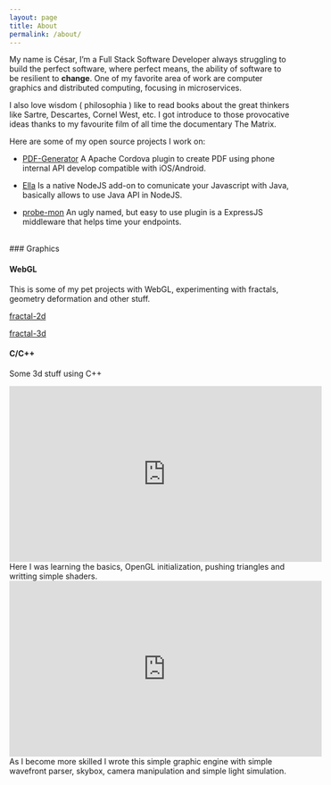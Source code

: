 ```yaml
---
layout: page
title: About
permalink: /about/
---
```



My name is César, I’m a Full Stack Software Developer always struggling to build the perfect software, where perfect means, the ability of software to be resilient to **change**. One of my favorite area of work are computer graphics and distributed computing, focusing in microservices.

I also love wisdom ( philosophia ) like to read books about the great thinkers like Sartre, Descartes, Cornel West, etc. I got introduce to those provocative ideas thanks to my favourite film of all time the documentary The Matrix. 

Here are some of my open source projects I work on:

- [PDF-Generator](https://github.com/cesarvr/pdf-generator)
    A Apache Cordova plugin to create PDF using phone internal API develop compatible with iOS/Android.

- [Ella](https://github.com/cesarvr/Ella)
    Is a native NodeJS add-on to comunicate your Javascript with Java, basically allows to use Java API in NodeJS.

- [probe-mon](https://www.npmjs.com/package/probe-mon)
    An ugly named, but easy to use plugin is a ExpressJS middleware that helps time your endpoints.

<br>
### Graphics 

#### WebGL 

This is some of my pet projects with WebGL, experimenting with fractals, geometry deformation and other stuff.

[fractal-2d](https://github.com/cesarvr/fractal-gl)

[fractal-3d](http://cesarvr.github.io/fractal3d/app.html)


#### C/C++ 
Some 3d stuff using C++

<iframe width="560" height="315" src="https://www.youtube.com/embed/9U376GMTL6o" frameborder="0" gesture="media" allow="encrypted-media" allowfullscreen></iframe>
Here I was learning the basics, OpenGL initialization, pushing triangles and writting simple shaders.

<iframe width="560" height="315" src="https://www.youtube.com/embed/wkimRB9fWM8" frameborder="0" gesture="media" allow="encrypted-media" allowfullscreen></iframe>
As I become more skilled I wrote this simple graphic engine with simple wavefront parser, skybox, camera manipulation and simple light simulation.    
 
